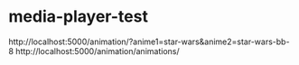 # media-player-test
http://localhost:5000/animation/?anime1=star-wars&anime2=star-wars-bb-8
http://localhost:5000/animation/animations/
